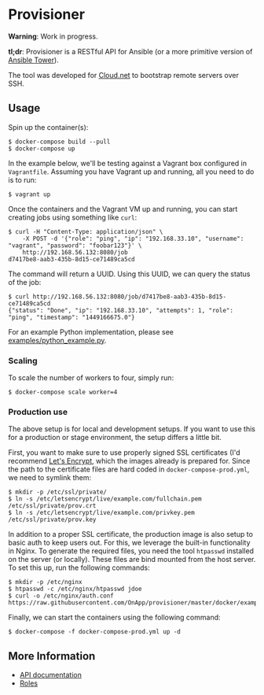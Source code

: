 # Provisioner

**Warning**: Work in progress.

**tl;dr**: Provisioner is a RESTful API for Ansible (or a more primitive version of [Ansible Tower](https://www.ansible.com/tower)).

The tool was developed for [Cloud.net](https://www.cloud.net) to bootstrap remote servers over SSH.

## Usage

Spin up the container(s):

```
$ docker-compose build --pull
$ docker-compose up
```

In the example below, we'll be testing against a Vagrant box configured in `Vagrantfile`. Assuming you have Vagrant up and running, all you need to do is to run:

```
$ vagrant up
```

Once the containers and the Vagrant VM up and running, you can start creating jobs using something like `curl`:

```
$ curl -H "Content-Type: application/json" \
    -X POST -d '{"role": "ping", "ip": "192.168.33.10", "username": "vagrant", "password": "foobar123"}' \
    http://192.168.56.132:8080/job
d7417be8-aab3-435b-8d15-ce71489ca5cd
```

The command will return a UUID. Using this UUID, we can query the status of the job:

```
$ curl http://192.168.56.132:8080/job/d7417be8-aab3-435b-8d15-ce71489ca5cd
{"status": "Done", "ip": "192.168.33.10", "attempts": 1, "role": "ping", "timestamp": "1449166675.0"}
```

For an example Python implementation, please see [examples/python_example.py](https://github.com/OnApp/provisioner/blob/master/example/python_example.py).

### Scaling

To scale the number of workers to four, simply run:

```
$ docker-compose scale worker=4
```

### Production use

The above setup is for local and development setups. If you want to use this for a production or stage  environment, the setup differs a little bit.

First, you want to make sure to use properly signed SSL certificates (I'd recommend [Let's Encrypt](https://letsencrypt.org/), which the images already is prepared for. Since the path to the certificate files are hard coded in `docker-compose-prod.yml`, we need to symlink them:

```
$ mkdir -p /etc/ssl/private/
$ ln -s /etc/letsencrypt/live/example.com/fullchain.pem /etc/ssl/private/prov.crt
$ ln -s /etc/letsencrypt/live/example.com/privkey.pem /etc/ssl/private/prov.key
```

In addition to a proper SSL certificate, the production image is also setup to basic auth to keep users out. For this, we leverage the built-in functionality in Nginx. To generate the required files, you need the tool `htpasswd` installed on the server (or locally). These files are bind mounted from the host server. To set this up, run the following commands:

```
$ mkdir -p /etc/nginx
$ htpasswd -c /etc/nginx/htpasswd jdoe
$ curl -o /etc/nginx/auth.conf https://raw.githubusercontent.com/OnApp/provisioner/master/docker/example_nginx_auth.conf
```

Finally, we can start the containers using the following command:
```
$ docker-compose -f docker-compose-prod.yml up -d
```


## More Information

 * [API documentation](doc/api.md)
 * [Roles](doc/roles/)
